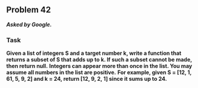 ## Problem 42
***Asked by Google.***
### Task
**Given a list of integers S and a target number k, write a function that returns a subset of S that adds up to k. If such a subset cannot be made, then return null.**
**Integers can appear more than once in the list. You may assume all numbers in the list are positive.**
**For example, given S = [12, 1, 61, 5, 9, 2] and k = 24, return [12, 9, 2, 1] since it sums up to 24.**
